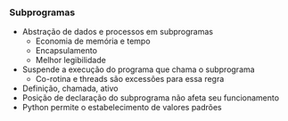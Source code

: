 ### Subprogramas
- Abstração de dados e processos em subprogramas
  - Economia de memória e tempo
  - Encapsulamento
  - Melhor legibilidade
- Suspende a execução do programa que chama o subprograma
  - Co-rotina e threads são excessões para essa regra
- Definição, chamada, ativo
- Posição de declaração do subprograma não afeta seu funcionamento
- Python permite o estabelecimento de valores padrões
